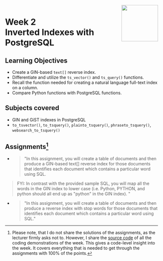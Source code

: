 <a href="../">
  <img src="/img/JSON_and_Natural_Language_Processing_in_PostgreSQL_logo.avif" width="120" align="right">
</a>

# Week 2 <br> Inverted Indexes with PostgreSQL

## Learning Objectives
- Create a GIN-based `text[]` reverse index.
- Differentiate and utilize the `ts_vector()` and `ts_query()` functions.
- Recall the function needed for creating a natural language full-text index on a column.
- Compare Python functions with PostgreSQL functions.

## Subjects covered
- GIN and GiST indexes in PostgreSQL
- `to_tsvector()`, `to_tsquery()`, `plainto_tsquery()`, `phraseto_tsquery()`, `websearch_to_tsquery()`

## Assignments[^1]
- > "In this assignment, you will create a table of documents and then produce a GIN-based text[] reverse index for those documents that identifies each document which contains a particular word using SQL. 
>
>FYI: In contrast with the provided sample SQL, you will map all the words in the GIN index to lower case (i.e. Python, PYTHON, and python should all end up as "python" in the GIN index). "
- > "In this assignment, you will create a table of documents and then produce a reverse index with stop words for those documents that identifies each document which contains a particular word using SQL."

[^1]:Please note, that I do not share the solutions of the assignments, as the lecturer firmly asks not to. However, I share the [source code](./demos.sql) of all the coding demonstrations of the week. This gives a code-level insight into the week. It covers everything that is needed to get through the assignments with 100% of the points.
